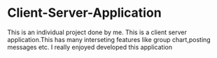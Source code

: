 # Client-Server-Application
This is an individual project done by me.
This is a client server application.This has many interseting features like group chart,posting messages etc.
I really enjoyed developed this application
